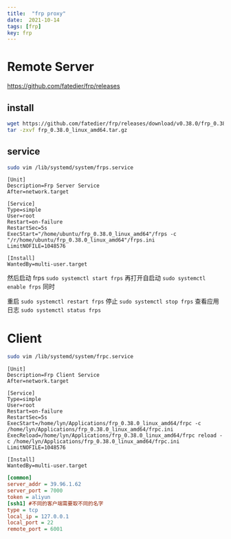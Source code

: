 ```yaml
---
title:  "frp proxy"
date:  2021-10-14 
tags: [frp]
key: frp
---
```


# Remote Server

https://github.com/fatedier/frp/releases

## install 

```bash
wget https://github.com/fatedier/frp/releases/download/v0.38.0/frp_0.38.0_linux_amd64.tar.gz
tar -zxvf frp_0.38.0_linux_amd64.tar.gz
```
<!--more-->

## service

```bash
sudo vim /lib/systemd/system/frps.service
```

```shell
[Unit]
Description=Frp Server Service
After=network.target

[Service]
Type=simple
User=root
Restart=on-failure
RestartSec=5s
ExecStart="/home/ubuntu/frp_0.38.0_linux_amd64"/frps -c "/r/home/ubuntu/frp_0.38.0_linux_amd64"/frps.ini
LimitNOFILE=1048576

[Install]
WantedBy=multi-user.target
```

然后启动 frps
`sudo systemctl start frps`
再打开自启动
`sudo systemctl enable frps`
同时

重启 `sudo systemctl restart frps`
停止 `sudo systemctl stop frps`
查看应用日志 `sudo systemctl status frps`


# Client


```bash
sudo vim /lib/systemd/system/frpc.service
```

```shell
[Unit]
Description=Frp Client Service
After=network.target

[Service]
Type=simple
User=root
Restart=on-failure
RestartSec=5s
ExecStart=/home/lyn/Applications/frp_0.38.0_linux_amd64/frpc -c /home/lyn/Applications/frp_0.38.0_linux_amd64/frpc.ini
ExecReload=/home/lyn/Applications/frp_0.38.0_linux_amd64/frpc reload -c /home/lyn/Applications/frp_0.38.0_linux_amd64/frpc.ini
LimitNOFILE=1048576

[Install]
WantedBy=multi-user.target
```

```ini
[common]
server_addr = 39.96.1.62
server_port = 7000
token = aliyun
[ssh1] #不同的客户端需要取不同的名字
type = tcp
local_ip = 127.0.0.1
local_port = 22
remote_port = 6001
```